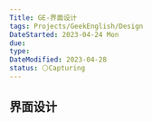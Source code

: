 ```yaml
---
Title: GE-界面设计
tags: Projects/GeekEnglish/Design
DateStarted: 2023-04-24 Mon
due:
type:
DateModified: 2023-04-28
status: ⚪Capturing
---
```


## 界面设计
